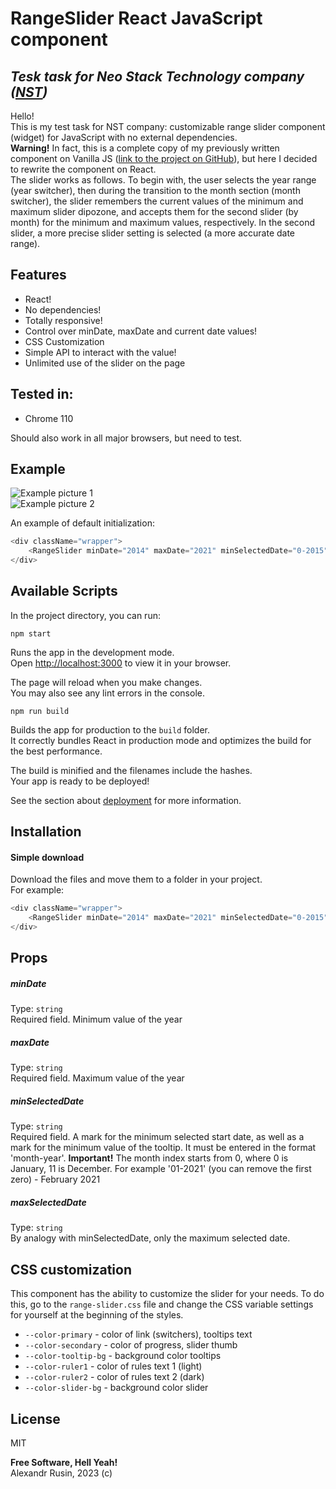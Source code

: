 # RangeSlider React JavaScript component

## _Tesk task for Neo Stack Technology company ([NST](https://www.neostk.com/))_

Hello!\
This is my test task for NST company: customizable range slider component (widget) for JavaScript with no external dependencies.\
**Warning!** In fact, this is a complete copy of my previously written component on Vanilla JS ([link to the project on GitHub](https://github.com/a-rusin/rangeSlider-vanilla-JS)), but here I decided to rewrite the component on React.\
The slider works as follows. To begin with, the user selects the year range (year switcher), then during the transition to the month section (month switcher), the slider remembers the current values of the minimum and maximum slider dipozone, and accepts them for the second slider (by month) for the minimum and maximum values, respectively. In the second slider, a more precise slider setting is selected (a more accurate date range).

## Features

-   React!
-   No dependencies!
-   Totally responsive!
-   Control over minDate, maxDate and current date values!
-   CSS Customization
-   Simple API to interact with the value!
-   Unlimited use of the slider on the page

## Tested in:

-   Chrome 110

Should also work in all major browsers, but need to test.

## Example

![Example picture 1](https://i.ibb.co/PDnrMnY/example-img1.jpg)\
![Example picture 2](https://i.ibb.co/23w4S3T/example-img2.jpg)

An example of default initialization:

```javascript
<div className="wrapper">
    <RangeSlider minDate="2014" maxDate="2021" minSelectedDate="0-2015" maxSelectedDate="0-2016" />
</div>
```

## Available Scripts

In the project directory, you can run:

`npm start`

Runs the app in the development mode.\
Open [http://localhost:3000](http://localhost:3000) to view it in your browser.

The page will reload when you make changes.\
You may also see any lint errors in the console.

`npm run build`

Builds the app for production to the `build` folder.\
It correctly bundles React in production mode and optimizes the build for the best performance.

The build is minified and the filenames include the hashes.\
Your app is ready to be deployed!

See the section about [deployment](https://facebook.github.io/create-react-app/docs/deployment) for more information.

## Installation

#### Simple download

Download the files and move them to a folder in your project.\
For example:

```javascript
<div className="wrapper">
    <RangeSlider minDate="2014" maxDate="2021" minSelectedDate="0-2015" maxSelectedDate="0-2016" />
</div>
```

## Props

##### minDate

Type: `string`\
Required field. Minimum value of the year

##### maxDate

Type: `string`\
Required field. Maximum value of the year

##### minSelectedDate

Type: `string`\
Required field. A mark for the minimum selected start date, as well as a mark for the minimum value of the tooltip. It must be entered in the format 'month-year'. **Important!** The month index starts from 0, where 0 is January, 11 is December. For example '01-2021' (you can remove the first zero) - February 2021

##### maxSelectedDate

Type: `string`\
By analogy with minSelectedDate, only the maximum selected date.

## CSS customization

This component has the ability to customize the slider for your needs. To do this, go to the `range-slider.css` file and change the CSS variable settings for yourself at the beginning of the styles.

-   `--color-primary` - color of link (switchers), tooltips text
-   `--color-secondary` - color of progress, slider thumb
-   `--color-tooltip-bg` - background color tooltips
-   `--color-ruler1` - color of rules text 1 (light)
-   `--color-ruler2` - color of rules text 2 (dark)
-   `--color-slider-bg` - background color slider

## License

MIT

**Free Software, Hell Yeah!**\
Alexandr Rusin, 2023 (c)
